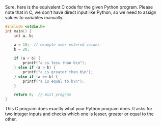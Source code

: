 Sure, here is the equivalent C code for the given Python program. Please note that in C, we don't have direct input like Python, so we need to assign values to variables manually. 

```c
#include <stdio.h>
int main() {
    int a, b;

    a = 10;  // example user entered values
    b = 20;
   
    if (a < b) {
        printf("a is less than b\n");
    } else if (a > b) {
        printf("a is greater than b\n");
    } else if (a == b) {
        printf("a is equal to b\n");
    } 

    return 0;  // exit program
}
```
This C program does exactly what your Python program does. It asks for two integer inputs and checks which one is lesser, greater or equal to the other.
